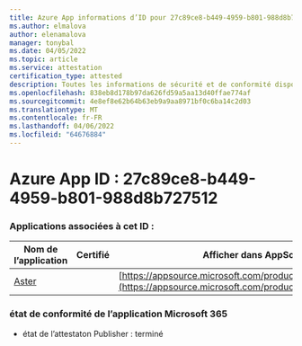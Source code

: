 ```yaml
---
title: Azure App informations d’ID pour 27c89ce8-b449-4959-b801-988d8b727512
ms.author: elmalova
author: elenamalova
manager: tonybal
ms.date: 04/05/2022
ms.topic: article
ms.service: attestation
certification_type: attested
description: Toutes les informations de sécurité et de conformité disponibles pour 27c89ce8-b449-4959-b801-988d8b727512.
ms.openlocfilehash: 838eb8d178b97da626fd59a5aa13d40ffae774af
ms.sourcegitcommit: 4e8ef8e62b64b63eb9a9aa8971bf0c6ba14c2d03
ms.translationtype: MT
ms.contentlocale: fr-FR
ms.lasthandoff: 04/06/2022
ms.locfileid: "64676884"
---
```

# <a name="azure-app-id-27c89ce8-b449-4959-b801-988d8b727512"></a>Azure App ID : 27c89ce8-b449-4959-b801-988d8b727512


### <a name="apps-associated-with-this-id"></a>Applications associées à cet ID :
| **Nom de l’application** | **Certifié** | **Afficher dans AppSource** |
|--------------|---------------|-----------------------|
| [Aster](../forward/WA200002379.md) |  | [https://appsource.microsoft.com/product/office/WA200002379](https://appsource.microsoft.com/product/office/WA200002379) |

### <a name="microsoft-365-app-compliance-status"></a>état de conformité de l’application Microsoft 365
- état de l’attestaton Publisher : terminé

